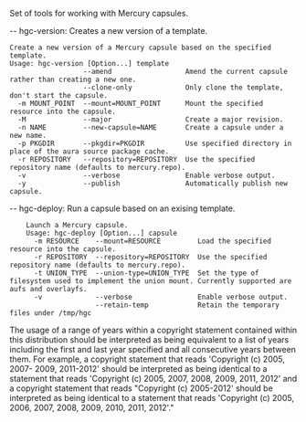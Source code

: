 Set of tools for working with Mercury capsules.



-- hgc-version: Creates a new version of a template.

	Create a new version of a Mercury capsule based on the specified template.
	Usage: hgc-version [Option...] template
	                  --amend                  Amend the current capsule rather than creating a new one.
	                  --clone-only             Only clone the template, don't start the capsule.
	  -m MOUNT_POINT  --mount=MOUNT_POINT      Mount the specified resource into the capsule.
	  -M              --major                  Create a major revision.
	  -n NAME         --new-capsule=NAME       Create a capsule under a new name.
	  -p PKGDIR       --pkgdir=PKGDIR          Use specified directory in place of the aura source package cache.
	  -r REPOSITORY   --repository=REPOSITORY  Use the specified repository name (defaults to mercury.repo).
	  -v              --verbose                Enable verbose output.
	  -y              --publish                Automatically publish new capsule.

-- hgc-deploy: Run a capsule based on an exising template.

		Launch a Mercury capsule.
		Usage: hgc-deploy [Option...] capsule
		  -m RESOURCE    --mount=RESOURCE         Load the specified resource into the capsule.
		  -r REPOSITORY  --repository=REPOSITORY  Use the specified repository name (defaults to mercury.repo).
		  -t UNION_TYPE  --union-type=UNION_TYPE  Set the type of filesystem used to implement the union mount. Currently supported are aufs and overlayfs.
		  -v             --verbose                Enable verbose output.
		                 --retain-temp            Retain the temporary files under /tmp/hgc

The usage of a range of years within a copyright statement contained within this distribution should be interpreted as being equivalent to a list of years including the first and last year specified and all consecutive years between them. For example, a copyright statement that reads 'Copyright (c) 2005, 2007- 2009, 2011-2012' should be interpreted as being identical to a statement that reads 'Copyright (c) 2005, 2007, 2008, 2009, 2011, 2012' and a copyright statement that reads "Copyright (c) 2005-2012' should be interpreted as being identical to a statement that reads 'Copyright (c) 2005, 2006, 2007, 2008, 2009, 2010, 2011, 2012'."